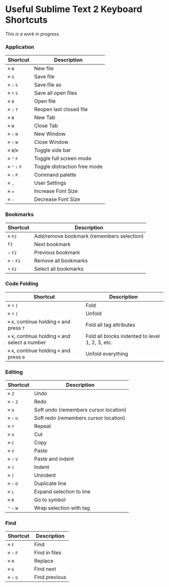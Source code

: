 # Useful Sublime Text 2 Keyboard Shortcuts

_This is a work in progress._

### Application

| Shortcut | Description |
| -------- | ----------- |
| <kbd>⌘</kbd> <kbd>N</kbd> | New file |
| <kbd>⌘</kbd> <kbd>S</kbd> | Save file |
| <kbd>⌘</kbd> <kbd>⇧</kbd> <kbd>S</kbd> | Save file as |
| <kbd>⌘</kbd> <kbd>⌥</kbd> <kbd>S</kbd> | Save all open files|
| <kbd>⌘</kbd> <kbd>O</kbd> | Open file |
| <kbd>⌘</kbd> <kbd>⇧</kbd> <kbd>T</kbd> | Reopen last closed file |
| <kbd>⌘</kbd> <kbd>N</kbd> | New Tab |
| <kbd>⌘</kbd> <kbd>W</kbd> | Close Tab |
| <kbd>⌘</kbd> <kbd>⇧</kbd> <kbd>N</kbd> | New Window |
| <kbd>⌘</kbd> <kbd>⇧</kbd> <kbd>W</kbd> | Close Window |
| <kbd>⌘</kbd> <kbd>B</kbd>/<kbd>K</kbd> | Toggle side bar |
| <kbd>⌘</kbd> <kbd>⌃</kbd> <kbd>F</kbd> | Toggle full screen mode |
| <kbd>⌘</kbd> <kbd>⌃</kbd> <kbd>⇧</kbd> <kbd>F</kbd> | Toggle distraction free mode |
| <kbd>⌘</kbd> <kbd>⇧</kbd> <kbd>P</kbd> | Command palette |
| <kbd>⌘</kbd> <kbd>,</kbd> | User Settings |
| <kbd>⌘</kbd> <kbd>=</kbd> | Increase Font Size |
| <kbd>⌘</kbd> <kbd>-</kbd> | Decrease Font Size |

### Bookmarks

| Shortcut | Description |
| -------- | ----------- |
| <kbd>⌘</kbd> <kbd>F2</kbd> |  Add/remove bookmark (remembers selection) |
| <kbd>F2</kbd> |  Next bookmark |
| <kbd>⇧</kbd> <kbd>F2</kbd> |  Previous bookmark |
| <kbd>⌘</kbd> <kbd>⇧</kbd> <kbd>F2</kbd> |  Remove all bookmarks |
| <kbd>⌥</kbd> <kbd>F2</kbd> |  Select all bookmarks |

### Code Folding

| Shortcut | Description |
| -------- | ----------- |
| <kbd>⌘</kbd> <kbd>⌥</kbd> <kbd>[</kbd> | Fold |
| <kbd>⌘</kbd> <kbd>⌥</kbd> <kbd>]</kbd> | Unfold |
| <kbd>⌘</kbd> <kbd>K</kbd>, continue holding <kbd>⌘</kbd> and press <kbd>T</kbd> | Fold all tag attributes |
| <kbd>⌘</kbd> <kbd>K</kbd>, continue holding <kbd>⌘</kbd> and select a number | Fold all blocks indented to level 1, 2, 3, etc. |
| <kbd>⌘</kbd> <kbd>K</kbd>, continue holding <kbd>⌘</kbd> and press <kbd>0</kbd> | Unfold everything |

### Editing

| Shortcut | Description |
| -------- | ----------- |
| <kbd>⌘</kbd> <kbd>Z</kbd> | Undo |
| <kbd>⌘</kbd> <kbd>⇧</kbd> <kbd>Z</kbd> | Redo |
| <kbd>⌘</kbd> <kbd>U</kbd> | Soft undo (remembers cursor location) |
| <kbd>⌘</kbd> <kbd>⇧</kbd> <kbd>U</kbd> | Soft redo (remembers cursor location) |
| <kbd>⌘</kbd> <kbd>Y</kbd> | Repeat |
| <kbd>⌘</kbd> <kbd>X</kbd> | Cut |
| <kbd>⌘</kbd> <kbd>C</kbd> | Copy |
| <kbd>⌘</kbd> <kbd>V</kbd> | Paste |
| <kbd>⌘</kbd> <kbd>⇧</kbd> <kbd>V</kbd> | Paste and indent |
| <kbd>⌘</kbd> <kbd>]</kbd> | Indent |
| <kbd>⌘</kbd> <kbd>[</kbd> | Unindent |
| <kbd>⌘</kbd> <kbd>⇧</kbd> <kbd>D</kbd> | Duplicate line |
| <kbd>⌘</kbd> <kbd>L</kbd> | Expand selection to line |
| <kbd>⌘</kbd> <kbd>R</kbd> | Go to symbol |
| <kbd>⌃</kbd> <kbd>⇧</kbd> <kbd>W</kbd> | Wrap selection with tag |

### Find

| Shortcut | Description |
| -------- | ----------- |
| <kbd>⌘</kbd> <kbd>F</kbd> | Find |
| <kbd>⌘</kbd> <kbd>⇧</kbd> <kbd>F</kbd> | Find  in files |
| <kbd>⌘</kbd> <kbd>H</kbd> | Replace |
| <kbd>⌘</kbd> <kbd>G</kbd> | Find next |
| <kbd>⌘</kbd> <kbd>⇧</kbd> <kbd>G</kbd> | Find previous |

